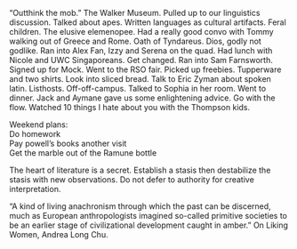 “Outthink the mob.” The Walker Museum. Pulled up to our linguistics discussion. Talked about apes. Written languages as cultural artifacts. Feral children. The elusive elemenopee. Had a really good convo with Tommy walking out of Greece and Rome. Oath of Tyndareus. Dios, godly not godlike. Ran into Alex Fan, Izzy and Serena on the quad. Had lunch with Nicole and UWC Singaporeans. Get changed. Ran into Sam Farnsworth. Signed up for Mock. Went to the RSO fair. Picked up freebies. Tupperware and two shirts. Look into sliced bread. Talk to Eric Zyman about spoken latin. Listhosts. Off-off-campus. Talked to Sophia in her room. Went to dinner. Jack and Aymane gave us some enlightening advice. Go with the flow. Watched 10 things I hate about you with the Thompson kids.

Weekend plans:  
Do homework  
Pay powell’s books another visit  
Get the marble out of the Ramune bottle

The heart of literature is a secret. Establish a stasis then destabilize the stasis with new observations. Do not defer to authority for creative interpretation. 

“A kind of living anachronism through which the past can be discerned, much as European anthropologists imagined so-called primitive societies to be an earlier stage of civilizational development caught in amber.” On Liking Women, Andrea Long Chu.

